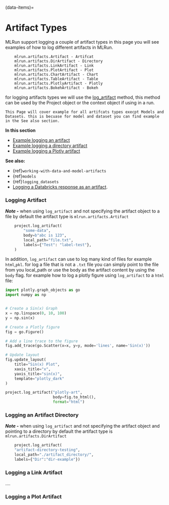 (data-items)=
# Artifact Types

MLRun support logging a couple of artifact types in this page you will see examples of how to log different artifacts in MLRun.
```{admonition} Artifact Types Supported by MLRun
    mlrun.artifacts.Artifact - Artifcat
    mlrun.artifacts.DirArtifact - Directory
    mlrun.artifacts.LinkArtifact - Link
    mlrun.artifacts.PlotArtifact - Plot
    mlrun.artifacts.ChartArtifact - Chart
    mlrun.artifacts.TableArtifact - Table
    mlrun.artifacts.PlotlyArtifact - Plotly
    mlrun.artifacts.BokehArtifact - Bokeh
```
for logging artifacts types we will use the [log_artifact](https://docs.mlrun.org/en/latest/api/mlrun.execution.html#mlrun.execution.MLClientCtx.log_artifact) method, this method can be used by the Project object or the context object if using in a run.
```{admonition} Note
This Page will cover example for all artifcats types execpt Models and Datasets. this is becuase for model and dataset you can find example in the See also section.
```
**In this section**
- [Example logging an artifact](#logging-artifact)
- [Example logging a directory artifact](#logging-directory-artifact)
- [Example logging a Plotly artifact](#logging-plotly-artifact)


**See also:**
- {ref}`working-with-data-and-model-artifacts`
- {ref}`models`
- {ref}`logging_datasets`
- [Logging a Databricks response as an artifact](../runtimes/databricks.html#logging-a-databricks-response-as-an-artifact).

### Logging Artifact
***Note -*** when using `log_artifact` and not specifying the artifact object to a file by default the artifact type is 
`mlrun.artifacts.Artifact`
```python
    project.log_artifact(
        "some-data",
        body=b"abc is 123",
        local_path="file.txt",
        labels={"Test": "label-test"},
    )
```
In addition, `log_artifact` can use to log many kind of files for example `html`,`pkl`.
for log a file that is not a `.txt` file you can simply point to the file from you local_path or use the body as the artifact content by using the `body` flag.
for example how to log a plotly figure using `log_artifact` to a `html` file:
```python
import plotly.graph_objects as go
import numpy as np


# Create a Sin(x) Graph
x = np.linspace(0, 10, 100)
y = np.sin(x)

# Create a Plotly figure
fig = go.Figure()

# Add a line trace to the figure
fig.add_trace(go.Scatter(x=x, y=y, mode='lines', name='Sin(x)'))

# Update layout
fig.update_layout(
    title="Sin(x) Plot",
    xaxis_title="x",
    yaxis_title="sin(x)",
    template="plotly_dark" 
)

project.log_artifact("plotly-art",
                     body=fig.to_html(),
                     format="html")
```

### Logging an Artifact Directory
***Note -*** when using `log_artifact` and not specifying the artifact object and pointing to a directory by default the artifact type is 
`mlrun.artifacts.DirArtifact`
```python
    project.log_artifact(
    "artifact-directory-testing",
    local_path="./artifact_directory/",
    labels={"Dir":"dir-example"})
```
### Logging a Link Artifact
....

### Logging a Plot Artifact


